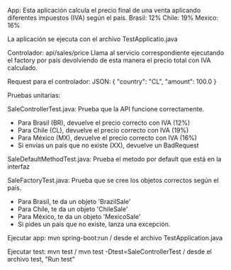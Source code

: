 App: Esta aplicación calcula el precio final de una venta aplicando diferentes impuestos (IVA) según el país.
Brasil: 12% 
Chile: 19% 
Mexico: 16%

La aplicación se ejecuta con el archivo TestApplicatio.java

Controlador: api/sales/price
Llama al servicio correspondiente ejecutando el factory por país devolviendo de esta manera el precio total con IVA calculado.

Request para el controlador:
JSON: { "country": "CL", "amount": 100.0 }


Pruebas unitarias:

SaleControllerTest.java: Prueba que la API funcione correctamente.
- Para Brasil (BR), devuelve el precio correcto con IVA (12%)
- Para Chile (CL), devuelve el precio correcto con IVA (19%)  
- Para México (MX), devuelve el precio correcto con IVA (16%)
- Si envías un país que no existe (XX), devuelve un BadRequest

SaleDefaultMethodTest.java: Prueba el metodo por default que está en la interfaz

SaleFactoryTest.java: Prueba que se cree los objetos correctos según el país.

- Para Brasil, te da un objeto 'BrazilSale'
- Para Chile, te da un objeto 'ChileSale'
- Para México, te da un objeto 'MexicoSale'
- Si pides un país que no existe, lanza una excepción.

Ejecutar app: mvn spring-boot:run / desde el archivo TestApplication.java

Ejecutar test: mvn test / mvn test -Dtest=SaleControllerTest / desde el archivo test, "Run test"
